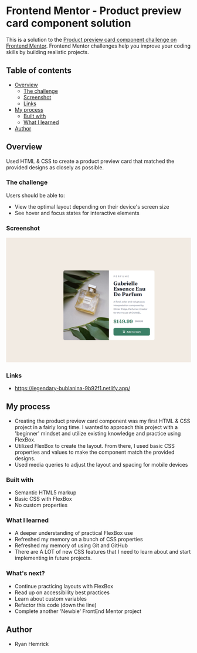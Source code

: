# Frontend Mentor - Product preview card component solution
This is a solution to the [Product preview card component challenge on Frontend Mentor](https://www.frontendmentor.io/challenges/product-preview-card-component-GO7UmttRfa). Frontend Mentor challenges help you improve your coding skills by building realistic projects. 


## Table of contents
- [Overview](#overview)
  - [The challenge](#the-challenge)
  - [Screenshot](#screenshot)
  - [Links](#links)
- [My process](#my-process)
  - [Built with](#built-with)
  - [What I learned](#what-i-learned)
- [Author](#author)


## Overview
Used HTML & CSS to create a product preview card that matched the provided designs as closely as possible.


### The challenge
Users should be able to:
- View the optimal layout depending on their device's screen size
- See hover and focus states for interactive elements


### Screenshot
![](./screenshot.png)


### Links
- https://legendary-bublanina-9b92f1.netlify.app/


## My process
- Creating the product preview card component was my first HTML & CSS project in a fairly long time. I wanted to approach this project with a 'beginner' mindset and utilize existing knowledge and practice using FlexBox.
- Utilized FlexBox to create the layout. From there, I used basic CSS properties and values to make the component match the provided designs.
- Used media queries to adjust the layout and spacing for mobile devices


### Built with
- Semantic HTML5 markup
- Basic CSS with FlexBox
- No custom properties


### What I learned
- A deeper understanding of practical FlexBox use
- Refreshed my memory on a bunch of CSS properties
- Refreshed my memory of using Git and GitHub
- There are A LOT of new CSS features that I need to learn about and start implementing in future projects. 

### What's next?
- Continue practicing layouts with FlexBox
- Read up on accessibility best practices
- Learn about custom variables
- Refactor this code (down the line)
- Complete another 'Newbie' FrontEnd Mentor project

## Author
- Ryan Hemrick
